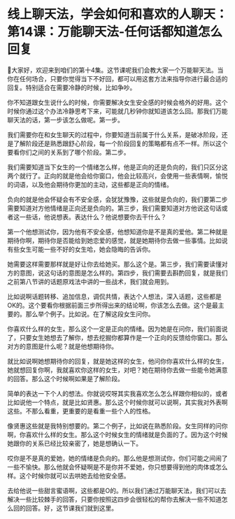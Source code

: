 # 线上聊天法，学会如何和喜欢的人聊天：第14课：万能聊天法-任何话都知道怎么回复

🎼大家好，欢迎来到咱们的第十4集。这节课呢我们会教大家一个万能聊天法。当你在任何场合，只要你觉得当下不好回，都可以用这套方法来指导你进行最合适的回复。特别适合在需要冷静的时候，比如争吵。

你不知道跟女生说什么的时候，你需要解决女生安全感的时候会格外的好用。这个时候你通过这个办法冷静思考下来，可能就几秒钟你就知道该怎么回。那我们万能聊天法的话，第一步该怎么做呢。第一步。

我们需要你在和女生聊天的过程中，你要知道当前属于什么关系，是破冰阶段，还是了解阶段还是熟悉跟舒心阶段，每一个阶段回复的策略都有点不一样。所以这个要看你们之间的关系到了哪个阶段。第二步。

我们需要知道当下女生的一个情绪怎么样，他是正向的还是负向的，我们只区分这两个就行了。正向的就是他会给你窗口，他会比较高兴，会使用一些表情啊，愉悦的词语，以及他会期待你更加的主动，这些都是正向的情绪。

负向的就是他会怀疑会有不安全感，会犹犹豫豫，这些就是负向的，我们要第二步需要知道对方他情绪是正向还是负向的。第三步，我们需要知道对方他说这句话或者这一些话，他说想表。表达什么？他说想要你去干什么？

第一个他想测试你，因为他有不安全感，他想知道你是不是真的爱他。第二种就是期待你啊，期待你是否能给到她恋爱的感觉，就是她期待你去做一些事情。比如说有些女生可能一些不好的女生哈，她会隐晦的告诉你。

她需要这样需要那样就是好让你去给她买。那么这个是。第三步，我们需要读懂对方的意图，说这句话的意图是怎么样的。第四步，我们需要去斟酌回复，就是我们之前第八节讲的话题原戏法中讲的一些战术，我们就会用到。

比如说啊话题转移、追加信息，调侃共情，表达个人想法，深入话题，这些都是OK的。这个要看你根据前面三步所得出来的结论啊，你该怎么去做。这个是最主要的。那么举个例子。比如说。在了解这段女生问你。

你喜欢什么样的女生，那么这个一定是正向的情绪。因为她是在问你，我们前面说了，只要女生她想去了解你，想去挖掘你都算作是一个正向的反馈给你窗口。那么对方的意图是什么呢？就是他想期待你。

就比如说啊她想期待你的回复，就是她这样的女生，他问你你喜欢什么样的女生，她就想回复你啊，我就喜欢你这样的女生，对吧？她在期待你去做一些能令她满意的回答。那么这个时候啊如果是了解阶段。

简单的表达一下个人的想法。你就说哎呀其实我喜欢怎么怎么样跟你相似的，或者比如说他一个特点，就是比如贤惠。那么这个时候你就可以说啊，其实我对外表啊这些。不那么看重，更重要的是看重一些个人的性格。

像贤惠这些就是我特别想要的。第二个例子，比如说在熟悉阶段。女生同样的问你啊，你喜欢什么样的女生。那么这个时候女生的情绪就是负面的了。因为这个时候她跟你的关系已经比较亲密了，她是想确认一下。

哎你是不是真的爱她，她的情绪是负向的。那么他是想测试你，你们可能之间闹了一些不愉快。那么他就会怀疑啊是不是你并不爱她，你只想要得到他的肉体或怎么样。这个时候你就可以去哄她去给他安全感。

去给他说一些甜言蜜语啊，这些都是O的。所以我们通过万能聊天法，我们可以去解决一些比较棘手的回答，只要你按照这四步会很轻松的帮你去解决一些不知道怎么回的回答。好，这节课我们就到这里。


